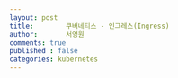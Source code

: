 ```yaml
---
layout: post
title:        쿠버네티스 - 인그레스(Ingress)
author:       서영원
comments: true
published : false
categories: kubernetes
---
```

